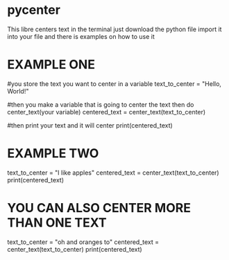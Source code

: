 # pycenter
This libre centers text in the terminal just download the python file import it into your file and there is examples on how to use it

# EXAMPLE ONE

#you store the text you want to center in a variable
text_to_center = "Hello, World!"

#then you make a variable that is going to center the text then do center_text(your variable)
centered_text = center_text(text_to_center)

#then print your text and it will center
print(centered_text)

# EXAMPLE TWO
text_to_center = "I like apples"
centered_text = center_text(text_to_center)
print(centered_text)

# YOU CAN ALSO CENTER MORE THAN ONE TEXT

text_to_center = "oh and oranges to"
centered_text = center_text(text_to_center)
print(centered_text)

